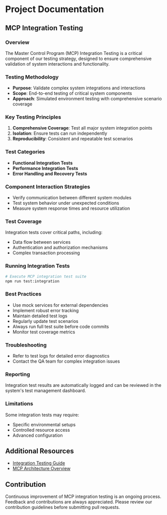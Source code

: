# Project Documentation

## MCP Integration Testing

### Overview
The Master Control Program (MCP) Integration Testing is a critical component of our testing strategy, designed to ensure comprehensive validation of system interactions and functionality.

### Testing Methodology
- **Purpose**: Validate complex system integrations and interactions
- **Scope**: End-to-end testing of critical system components
- **Approach**: Simulated environment testing with comprehensive scenario coverage

### Key Testing Principles
1. **Comprehensive Coverage**: Test all major system integration points
2. **Isolation**: Ensure tests can run independently
3. **Reproducibility**: Consistent and repeatable test scenarios

### Test Categories
- **Functional Integration Tests**
- **Performance Integration Tests**
- **Error Handling and Recovery Tests**

### Component Interaction Strategies
- Verify communication between different system modules
- Test system behavior under unexpected conditions
- Measure system response times and resource utilization

### Test Coverage
Integration tests cover critical paths, including:
- Data flow between services
- Authentication and authorization mechanisms
- Complex transaction processing

### Running Integration Tests
```bash
# Execute MCP integration test suite
npm run test:integration
```

### Best Practices
- Use mock services for external dependencies
- Implement robust error tracking
- Maintain detailed test logs
- Regularly update test scenarios
- Always run full test suite before code commits
- Monitor test coverage metrics

### Troubleshooting
- Refer to test logs for detailed error diagnostics
- Contact the QA team for complex integration issues

### Reporting
Integration test results are automatically logged and can be reviewed in the system's test management dashboard.

### Limitations
Some integration tests may require:
- Specific environmental setups
- Controlled resource access
- Advanced configuration

## Additional Resources
- [Integration Testing Guide](docs/integration-testing.md)
- [MCP Architecture Overview](docs/mcp-architecture.md)

## Contribution
Continuous improvement of MCP integration testing is an ongoing process. Feedback and contributions are always appreciated. Please review our contribution guidelines before submitting pull requests.